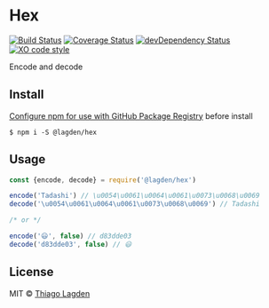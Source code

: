 # Hex

[![Build Status][ci-img]][ci]
[![Coverage Status][coveralls-img]][coveralls]
[![devDependency Status][devDep-img]][devDep]
[![XO code style][xo-img]][xo]

[ci-img]:        https://travis-ci.org/lagden/hex.svg
[ci]:            https://travis-ci.org/lagden/hex
[coveralls-img]: https://coveralls.io/repos/github/lagden/hex/badge.svg?branch=master
[coveralls]:     https://coveralls.io/github/lagden/hex?branch=master
[devDep-img]:    https://david-dm.org/lagden/hex/dev-status.svg
[devDep]:        https://david-dm.org/lagden/hex#info=devDependencies
[xo-img]:        https://img.shields.io/badge/code_style-XO-5ed9c7.svg
[xo]:            https://github.com/sindresorhus/xo
[registry]:      https://help.github.com/en/articles/configuring-npm-for-use-with-github-package-registry


Encode and decode


## Install

[Configure npm for use with GitHub Package Registry][registry] before install

```
$ npm i -S @lagden/hex
```


## Usage

```js
const {encode, decode} = require('@lagden/hex')

encode('Tadashi') // \u0054\u0061\u0064\u0061\u0073\u0068\u0069
decode('\u0054\u0061\u0064\u0061\u0073\u0068\u0069') // Tadashi

/* or */

encode('😃', false) // d83dde03
decode('d83dde03', false) // 😃
```

## License

MIT © [Thiago Lagden](https://github.com/lagden)
